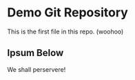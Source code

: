 # Demo Git Repository

This is the first file in this repo. (woohoo)


## Ipsum Below
We shall perservere!